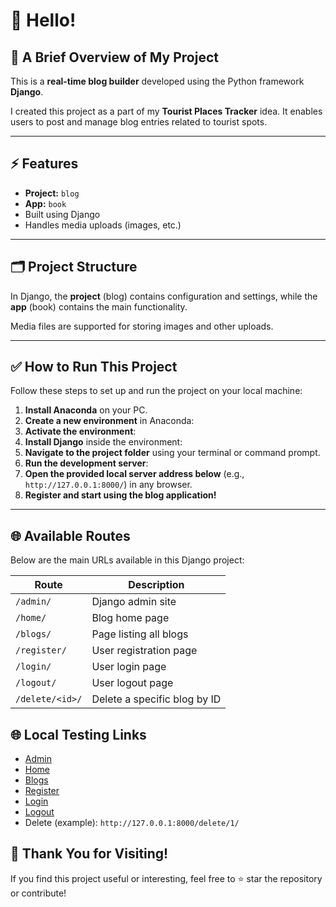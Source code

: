 # 👋 Hello!

## 📌 A Brief Overview of My Project

This is a **real-time blog builder** developed using the Python framework **Django**.

I created this project as a part of my **Tourist Places Tracker** idea. It enables users to post and manage blog entries related to tourist spots.

---

## ⚡ Features

- **Project:** `blog`
- **App:** `book`
- Built using Django
- Handles media uploads (images, etc.)

---

## 🗂️ Project Structure

In Django, the **project** (blog) contains configuration and settings, while the **app** (book) contains the main functionality.

Media files are supported for storing images and other uploads.

---

## ✅ How to Run This Project

Follow these steps to set up and run the project on your local machine:

1. **Install Anaconda** on your PC.
2. **Create a new environment** in Anaconda:
3. **Activate the environment**:
4. **Install Django** inside the environment:
5. **Navigate to the project folder** using your terminal or command prompt.
6. **Run the development server**:
7. **Open the provided local server address below** (e.g., `http://127.0.0.1:8000/`) in any browser.
8. **Register and start using the blog application!**

---
 ## 🌐 Available Routes

Below are the main URLs available in this Django project:

| Route              | Description                                 |
|---------------------|---------------------------------------------|
| `/admin/`           | Django admin site                          |
| `/home/`            | Blog home page                             |
| `/blogs/`           | Page listing all blogs                     |
| `/register/`        | User registration page                     |
| `/login/`           | User login page                            |
| `/logout/`          | User logout page                           |
| `/delete/<id>/`     | Delete a specific blog by ID               |

## 🌐 Local Testing Links

- [Admin](http://127.0.0.1:8000/admin/)
- [Home](http://127.0.0.1:8000/home/)
- [Blogs](http://127.0.0.1:8000/blogs/)
- [Register](http://127.0.0.1:8000/register/)
- [Login](http://127.0.0.1:8000/login/)
- [Logout](http://127.0.0.1:8000/logout/)
- Delete (example): `http://127.0.0.1:8000/delete/1/`


## 🙏 Thank You for Visiting!

If you find this project useful or interesting, feel free to ⭐ star the repository or contribute!
